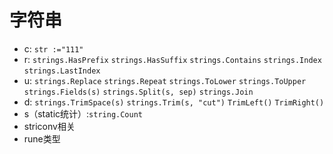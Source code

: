 # 字符串

- c: `str :="111"`
- r: `strings.HasPrefix` `strings.HasSuffix` `strings.Contains` `strings.Index`  `strings.LastIndex`
- u: `strings.Replace` `strings.Repeat` `strings.ToLower` `strings.ToUpper` `strings.Fields(s)` `strings.Split(s, sep)` `strings.Join` 
- d: `strings.TrimSpace(s)` `strings.Trim(s, "cut")` `TrimLeft()` `TrimRight()`
- s（static统计）:`string.Count`
- striconv相关
- rune类型